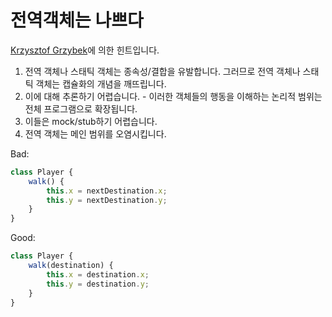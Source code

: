 # 전역객체는 나쁘다

[Krzysztof Grzybek](https://github.com/krzysztof-grzybek)에 의한 힌트입니다.

1. 전역 객체나 스태틱 객체는 종속성/결합을 유발합니다. 그러므로 전역 객체나 스태틱 객체는 캡슐화의 개념을 깨뜨립니다.
2. 이에 대해 추론하기 어렵습니다. - 이러한 객체들의 행동을 이해하는 논리적 범위는 전체 프로그램으로 확장됩니다.
3. 이들은 mock/stub하기 어렵습니다.
4. 전역 객체는 메인 범위를 오염시킵니다.

Bad:
```javascript
class Player {
    walk() {
        this.x = nextDestination.x;
        this.y = nextDestination.y;
    }
}
```

Good:
```javascript
class Player {
    walk(destination) {
        this.x = destination.x;
        this.y = destination.y;
    }
}
```
